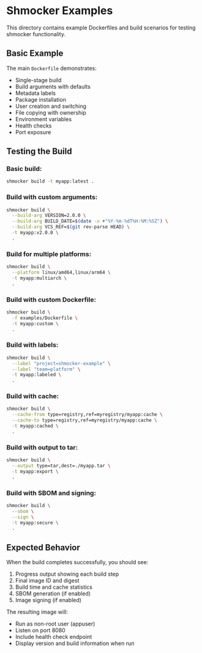# Shmocker Examples

This directory contains example Dockerfiles and build scenarios for testing shmocker functionality.

## Basic Example

The main `Dockerfile` demonstrates:
- Single-stage build
- Build arguments with defaults
- Metadata labels
- Package installation
- User creation and switching
- File copying with ownership
- Environment variables
- Health checks
- Port exposure

## Testing the Build

### Basic build:
```bash
shmocker build -t myapp:latest .
```

### Build with custom arguments:
```bash
shmocker build \
  --build-arg VERSION=2.0.0 \
  --build-arg BUILD_DATE=$(date -u +"%Y-%m-%dT%H:%M:%SZ") \
  --build-arg VCS_REF=$(git rev-parse HEAD) \
  -t myapp:v2.0.0 \
  .
```

### Build for multiple platforms:
```bash
shmocker build \
  --platform linux/amd64,linux/arm64 \
  -t myapp:multiarch \
  .
```

### Build with custom Dockerfile:
```bash
shmocker build \
  -f examples/Dockerfile \
  -t myapp:custom \
  .
```

### Build with labels:
```bash
shmocker build \
  --label "project=shmocker-example" \
  --label "team=platform" \
  -t myapp:labeled \
  .
```

### Build with cache:
```bash
shmocker build \
  --cache-from type=registry,ref=myregistry/myapp:cache \
  --cache-to type=registry,ref=myregistry/myapp:cache \
  -t myapp:cached \
  .
```

### Build with output to tar:
```bash
shmocker build \
  --output type=tar,dest=./myapp.tar \
  -t myapp:export \
  .
```

### Build with SBOM and signing:
```bash
shmocker build \
  --sbom \
  --sign \
  -t myapp:secure \
  .
```

## Expected Behavior

When the build completes successfully, you should see:
1. Progress output showing each build step
2. Final image ID and digest
3. Build time and cache statistics
4. SBOM generation (if enabled)
5. Image signing (if enabled)

The resulting image will:
- Run as non-root user (appuser)
- Listen on port 8080
- Include health check endpoint
- Display version and build information when run